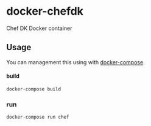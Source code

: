 # docker-chefdk
Chef DK Docker container


## Usage

You can management this using with [docker-compose](https://docs.docker.com/compose/).

#### build

```
docker-compose build
```

### run

```
docker-compose run chef
```
